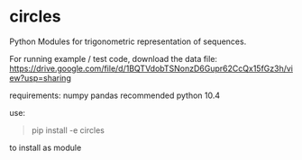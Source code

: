 # circles
Python Modules for trigonometric representation of sequences.

For running example / test code, download the data file:
https://drive.google.com/file/d/1BQTVdobTSNonzD6Gupr62CcQx15fGz3h/view?usp=sharing


requirements:
numpy
pandas
recommended python 10.4

use:
> pip install -e circles

to install as module
